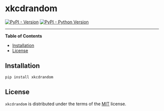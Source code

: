 # xkcdrandom

[![PyPI - Version](https://img.shields.io/pypi/v/xkcdrandom.svg)](https://pypi.org/project/xkcdrandom)
[![PyPI - Python Version](https://img.shields.io/pypi/pyversions/xkcdrandom.svg)](https://pypi.org/project/xkcdrandom)

-----

**Table of Contents**

- [Installation](#installation)
- [License](#license)

## Installation

```console
pip install xkcdrandom
```

## License

`xkcdrandom` is distributed under the terms of the [MIT](https://spdx.org/licenses/MIT.html) license.
